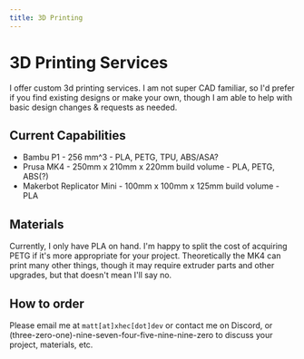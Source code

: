 ```yaml
---
title: 3D Printing
---
```

# 3D Printing Services

I offer custom 3d printing services. I am not super CAD familiar, so I'd prefer if you find existing designs or make your own, though I am able to help with basic design changes & requests as needed.

## Current Capabilities
* Bambu P1 - 256 mm^3 - PLA, PETG, TPU, ABS/ASA?
* Prusa MK4 - 250mm x 210mm x 220mm build volume - PLA, PETG, ABS(?)
* Makerbot Replicator Mini - 100mm x 100mm x 125mm build volume - PLA

## Materials
Currently, I only have PLA on hand. I'm happy to split the cost of acquiring PETG if it's more appropriate for your project.
Theoretically the MK4 can print many other things, though it may require extruder parts and other upgrades, but that doesn't mean I'll say no.

## How to order
Please email me at `matt[at]xhec[dot]dev` or contact me on Discord, or (three-zero-one)-nine-seven-four-five-nine-nine-zero to discuss your project, materials, etc.
